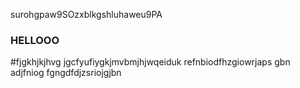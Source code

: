surohgpaw9SOzxblkgshluhaweu9PA

### HELLOOO
#fjgkhjkjhvg
jgcfyufiygkjmvbmjhjwqeiduk
refnbiodfhzgiowrjaps
gbn adjfniog
fgngdfdjzsriojgjbn